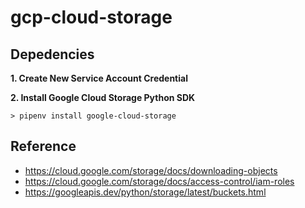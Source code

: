 # gcp-cloud-storage

## Depedencies

**1. Create New Service Account Credential**

**2. Install Google Cloud Storage Python SDK**

```
> pipenv install google-cloud-storage
```

## Reference
- https://cloud.google.com/storage/docs/downloading-objects
- https://cloud.google.com/storage/docs/access-control/iam-roles
- https://googleapis.dev/python/storage/latest/buckets.html